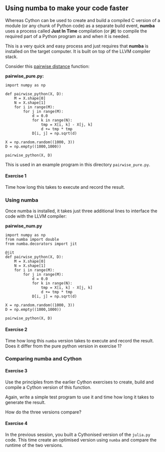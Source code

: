 ##  Using numba to make your code faster

Whereas Cython can be used to create and build a compiled C version of a module (or any chunk of Python code) as a separate build event, **numba** uses a process called **Just In Time** compilation (or **jit**) to compile the required part of a Python program as and when it is needed.

This is a very quick and easy process and just requires that **numba** is installed on the target computer. It is built on top of the LLVM compiler stack.

Consider this [pairwise distance](http://scikit-learn.org/stable/modules/generated/sklearn.metrics.pairwise.pairwise_distances.html) function:

**pairwise_pure.py:**
	
	import numpy as np
	
	def pairwise_python(X, D):
	    M = X.shape[0]
	    N = X.shape[1]
	    for i in range(M):
	        for j in range(M):
	            d = 0.0
	            for k in range(N):
	                tmp = X[i, k] - X[j, k]
	                d += tmp * tmp
	            D[i, j] = np.sqrt(d)
	            
	X = np.random.random((1000, 3))
	D = np.empty((1000,1000))

	pairwise_python(X, D)
	            
This is used in an example program in this directory `pairwise_pure.py`. 

#### Exercise 1
Time how long this takes to execute and record the result.

### Using numba

Once numba is installed, it takes just three additional lines to interface the code with the LLVM compiler:

**pairwise_num.py**

	import numpy as np
	from numba import double
	from numba.decorators import jit
	
	@jit
	def pairwise_python(X, D):
	    M = X.shape[0]
	    N = X.shape[1]
	    for i in range(M):
	        for j in range(M):
	            d = 0.0
	            for k in range(N):
	                tmp = X[i, k] - X[j, k]
	                d += tmp * tmp
	            D[i, j] = np.sqrt(d)
	
	X = np.random.random((1000, 3))
	D = np.empty((1000,1000))
	
	pairwise_python(X, D)
	
#### Exercise 2
Time how long this `numba` version takes to execute and record the result. Does it differ from the pure python version in exercise 1?

### Comparing numba and Cython

#### Exercise 3
Use the principles from the earlier Cython exercises to create, build and compile a Cython version of this function.

Again, write a simple test program to use it and time how long it takes to generate the result.

How do the three versions compare?

#### Exercise 4
In the previous session, you built a Cythonised version of the `julia.py` code. This time create an optimised version using `numba` and compare the runtime of the two versions.
